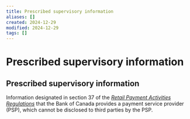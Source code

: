 ```yaml
---
title: Prescribed supervisory information
aliases: []
created: 2024-12-29
modified: 2024-12-29
tags: []
---
```

# Prescribed supervisory information
## Prescribed supervisory information

Information designated in section 37 of the _[Retail Payment Activities Regulations](https://canadagazette.gc.ca/rp-pr/p2/2023/2023-11-22/html/sor-dors229-eng.html?)_ that the Bank of Canada provides a payment service provider (PSP), which cannot be disclosed to third parties by the PSP.
